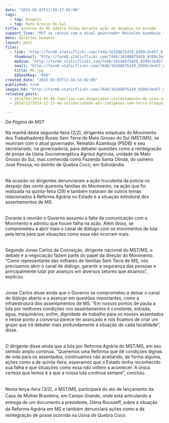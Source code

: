 ```yaml
---
date: "2015-02-03T11:10:27-02:00"
tags:
  - tag: Despejo
  - tag: Mato-Grosso-do-Sul
title: Governo do MS admite falha durante ação de despejo no estado
support_line: "MST se reuniu com o atual governador Reinaldo Azambuja "
menu: direitos humanos
layout: post
files:
  - link: "http://farm8.staticflickr.com/7448/16248675429_8399c3e457_b.jpg"
    thumbnail: "http://farm8.staticflickr.com/7448/16248675429_8399c3e457_t.jpg"
    medium: "http://farm8.staticflickr.com/7448/16248675429_8399c3e457_z.jpg"
    small: "http://farm8.staticflickr.com/7448/16248675429_8399c3e457_n.jpg"
    title: MS.jpg
    $$hashKey: "050"
created_date: "2015-02-03T11:16:33-02:00"
published: true
images_hd: "http://farm8.staticflickr.com/7448/16248675429_8399c3e457_n.jpg"
releated_posts:
  - 2014/03/2014-03-06-familias-sao-despejadas-violentamente-de-area-improdutiva-no-maranhao.md
  - 2014/12/2014-12-15-em-solidariedade-aos-indigenas-sem-terra-bloqueiam-rodovia-em-mato-grosso-do-sul.md

---
```

<p><em>Da P&aacute;gina do MST</em><br />
<br />
Na manh&atilde; desta segunda-feira (2/2), dirigentes estaduais do Movimento dos Trabalhadores Rurais Sem Terra de Mato Grosso do Sul (MST/MS), se reuniram com o atual governador, Reinaldo Azambuja (PSDB) e seu secretariado, na governadoria, para debater quest&otilde;es como a reintegra&ccedil;&atilde;o de posse da Usina Sucroenerg&eacute;tica Agrisul Agr&iacute;cola, unidade de Mato Grosso do Sul, mas conhecida como Fazenda Santa Olinda, do usineiro Jos&eacute; Pessoa, no distrito de Quebra Coco, em Sidrol&acirc;ndia.<br />
<br />
<br />
Na ocasi&atilde;o os dirigentes denunciaram a a&ccedil;&atilde;o truculenta da policia no despejo das cento quarenta fam&iacute;lias do Movimento, na a&ccedil;&atilde;o que foi realizada na quinta-feira (29) e tamb&eacute;m trataram de outros temas relacionados &agrave; Reforma Agr&aacute;ria no Estado e a situa&ccedil;&atilde;o estrutural dos assentamentos de MS.<br />
<br />
<br />
Durante a reuni&atilde;o o Governo assumiu a falta de comunica&ccedil;&atilde;o com o Movimento e admitiu que houve falha na a&ccedil;&atilde;o. Al&eacute;m disso, se comprometeu a abrir mais o canal de di&aacute;logo com os movimentos de luta pela terra para que situa&ccedil;&otilde;es como essa n&atilde;o ocorram mais.<br />
<br />
<br />
Segundo Jonas Carlos da Concei&ccedil;&atilde;o, dirigente nacional do MST/MS, o debate e a negocia&ccedil;&atilde;o fazem parte do papel da dire&ccedil;&atilde;o do Movimento. &ldquo;Como representante das milhares de fam&iacute;lias Sem Terra de MS, n&oacute;s precisamos abrir o canal de di&aacute;logo, garantir a seguran&ccedil;a das pessoas e principalmente lutar por avan&ccedil;os em diversos setores que atuamos&rdquo;, explicou.<br />
<br />
<br />
Jonas Carlos disse ainda que o Governo se comprometeu a deixar o canal de di&aacute;logo aberto e a avan&ccedil;ar em quest&otilde;es importantes, como a infraestrutura dos assentamentos de MS. &ldquo;Em nossos pontos de pauta a luta por melhores condi&ccedil;&otilde;es nos assentamentos &eacute; constante, estrada, &aacute;gua, maquin&aacute;rios, enfim, dignidade de trabalho para os nossos assentados e nesse ponto a conversa parece ter avan&ccedil;ado e n&oacute;s ficamos de criar um grupo que ir&aacute; debater mais profundamente a situa&ccedil;&atilde;o de cada localidade&rdquo;, disse.<br />
<br />
<br />
O dirigente disse ainda que a luta por Reforma Agr&aacute;ria do MST/MS, em seu sentido amplo continua. &ldquo;Queremos uma Reforma que d&ecirc; condi&ccedil;&otilde;es dignas de vida para os assentados, continuamos n&atilde;o aceitando, de forma alguma, a&ccedil;&otilde;es como a de quinta-feira, esperamos que o Estado tenha reconhecido sua falha e que situa&ccedil;&otilde;es como essa n&atilde;o voltem a acontecer. A &uacute;nica certeza que temos &eacute; a que a nossa luta continua sempre&rdquo;, concluiu.<br />
<br />
<br />
<span style="line-height: 20.7999992370605px;">Nesta ter&ccedil;a-feira (3/2), o MST/MS, participar&aacute; do ato de lan&ccedil;amento da Casa da Mulher Brasileira, em Campo Grande, onde est&aacute; articulando a entrega de um documento a presidente, Dilma Rousseff, sobre a situa&ccedil;&atilde;o da Reforma Agr&aacute;ria em MS e tamb&eacute;m denunciar&aacute; a&ccedil;&otilde;es como a da reintegra&ccedil;&atilde;o de posse ocorrida na Usina de Quebra Coco.</span></p>
